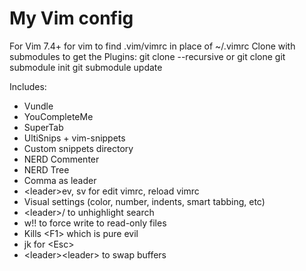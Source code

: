 My Vim config
=============

For Vim 7.4+ for vim to find .vim/vimrc in place of ~/.vimrc
Clone with submodules to get the Plugins:
git clone --recursive <repo>
or
git clone
git submodule init
git submodule update

Includes:
* Vundle
* YouCompleteMe
* SuperTab
* UltiSnips + vim-snippets
* Custom snippets directory
* NERD Commenter
* NERD Tree
* Comma as leader
* \<leader\>ev, sv for edit vimrc, reload vimrc
* Visual settings (color, number, indents, smart tabbing, etc)
* \<leader\>/ to unhighlight search
* w!! to force write to read-only files
* Kills \<F1\> which is pure evil
* jk for \<Esc\>
* \<leader\>\<leader\> to swap buffers
